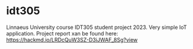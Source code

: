 # idt305
 Linnaeus University course IDT305 student project 2023. Very simple IoT application. Project report xan be found here: https://hackmd.io/LRDcQuW3SZ-D3iJWAF_8Sg?view

